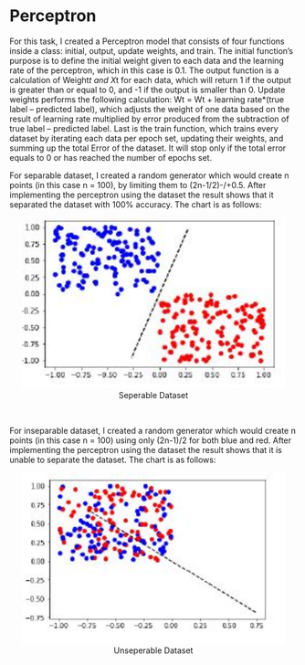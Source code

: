 # Perceptron 
For this task, I created a Perceptron model that consists of four functions inside 
a class: initial, output, update weights, and train. The initial function’s purpose is 
to define the initial weight given to each data and the learning rate of the perceptron, 
which in this case is 0.1. The output function is a calculation of Weight*t and X*t for 
each data, which will return 1 if the output is greater than or equal to 0, and -1 if 
the output is smaller than 0. Update weights performs the 
following calculation: Wt = Wt + learning rate*(true label – predicted label), which adjusts 
the weight of one data based on the result of learning rate multiplied by error produced from 
the subtraction of true label – predicted label. Last is the train function, which trains every 
dataset by iterating each data per epoch set, updating their weights, and summing up the total 
Error of the dataset. It will stop only if the total error equals to 0 or has reached the number 
of epochs set.<br/>

For separable dataset, I created a random generator which would create n points (in this case n = 100), by limiting them to (2n-1/2)-/+0.5. After implementing the perceptron using the dataset the result shows that it separated the dataset with 100% accuracy. The chart is as follows:<br/>
<p align="center">
  <img width="460" height="300" src="https://github.com/AlbertSugi/Preceptron/blob/master/Seperable.JPG"><br/>
Seperable Dataset <br/>
</p><br/>

For inseparable dataset, I created a random generator which would create n points (in this case n = 100) using only (2n-1)/2 for both blue and red. After implementing the perceptron using the dataset the result shows that it is unable to separate the dataset. The chart is as follows:<br/>

<p align="center">
  <img width="460" height="300" src="https://github.com/AlbertSugi/Preceptron/blob/master/Unseperable.JPG"><br/>
Unseperable Dataset <br/>
</p><br/>
